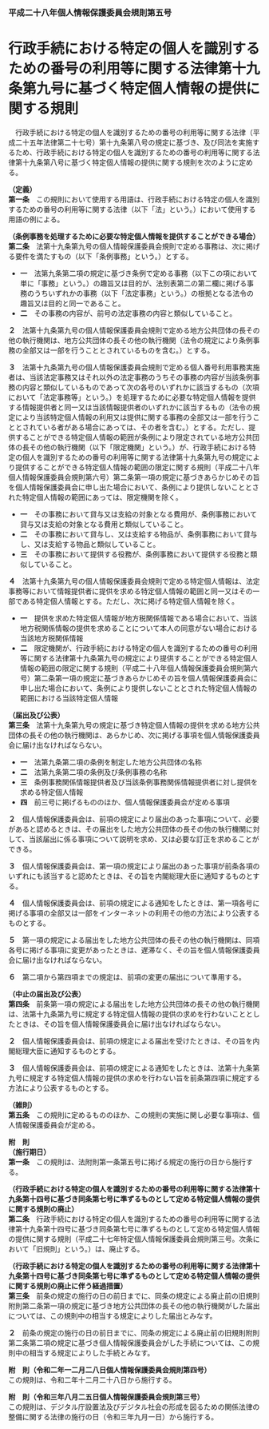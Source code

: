 ### 平成二十八年個人情報保護委員会規則第五号  
# 行政手続における特定の個人を識別するための番号の利用等に関する法律第十九条第九号に基づく特定個人情報の提供に関する規則  
　行政手続における特定の個人を識別するための番号の利用等に関する法律（平成二十五年法律第二十七号）第十九条第八号の規定に基づき、及び同法を実施するため、行政手続における特定の個人を識別するための番号の利用等に関する法律第十九条第八号に基づく特定個人情報の提供に関する規則を次のように定める。  
  
**（定義）**  
**第一条**　この規則において使用する用語は、行政手続における特定の個人を識別するための番号の利用等に関する法律（以下「法」という。）において使用する用語の例による。  
  
**（条例事務を処理するために必要な特定個人情報を提供することができる場合）**  
**第二条**　法第十九条第九号の個人情報保護委員会規則で定める事務は、次に掲げる要件を満たすもの（以下「条例事務」という。）とする。  
* **一**　法第九条第二項の規定に基づき条例で定める事務（以下この項において単に「事務」という。）の趣旨又は目的が、法別表第二の第二欄に掲げる事務のうちいずれかの事務（以下「法定事務」という。）の根拠となる法令の趣旨又は目的と同一であること。  
* **二**　その事務の内容が、前号の法定事務の内容と類似していること。  
  
**２**　法第十九条第九号の個人情報保護委員会規則で定める地方公共団体の長その他の執行機関は、地方公共団体の長その他の執行機関（法令の規定により条例事務の全部又は一部を行うこととされているものを含む。）とする。  
  
**３**　法第十九条第九号の個人情報保護委員会規則で定める個人番号利用事務実施者は、当該法定事務又はそれ以外の法定事務のうちその事務の内容が当該条例事務の内容と類似しているものであって次の各号のいずれかに該当するもの（次項において「法定事務等」という。）を処理するために必要な特定個人情報を提供する情報提供者と同一又は当該情報提供者のいずれかに該当するもの（法令の規定により当該特定個人情報の利用又は提供に関する事務の全部又は一部を行うこととされている者がある場合にあっては、その者を含む。）とする。ただし、提供することができる特定個人情報の範囲が条例により限定されている地方公共団体の長その他の執行機関（以下「限定機関」という。）が、行政手続における特定の個人を識別するための番号の利用等に関する法律第十九条第九号の規定により提供することができる特定個人情報の範囲の限定に関する規則（平成二十八年個人情報保護委員会規則第六号）第二条第一項の規定に基づきあらかじめその旨を個人情報保護委員会に申し出た場合において、条例により提供しないこととされた特定個人情報の範囲にあっては、限定機関を除く。  
* **一**　その事務において貸与又は支給の対象となる費用が、条例事務において貸与又は支給の対象となる費用と類似していること。  
* **二**　その事務において貸与し、又は支給する物品が、条例事務において貸与し、又は支給する物品と類似していること。  
* **三**　その事務において提供する役務が、条例事務において提供する役務と類似していること。  
  
**４**　法第十九条第九号の個人情報保護委員会規則で定める特定個人情報は、法定事務等において情報提供者に提供を求める特定個人情報の範囲と同一又はその一部である特定個人情報とする。ただし、次に掲げる特定個人情報を除く。  
* **一**　提供を求めた特定個人情報が地方税関係情報である場合において、当該地方税関係情報の提供を求めることについて本人の同意がない場合における当該地方税関係情報  
* **二**　限定機関が、行政手続における特定の個人を識別するための番号の利用等に関する法律第十九条第九号の規定により提供することができる特定個人情報の範囲の限定に関する規則（平成二十八年個人情報保護委員会規則第六号）第二条第一項の規定に基づきあらかじめその旨を個人情報保護委員会に申し出た場合において、条例により提供しないこととされた特定個人情報の範囲における当該特定個人情報  
  
**（届出及び公表）**  
**第三条**　法第十九条第九号の規定に基づき特定個人情報の提供を求める地方公共団体の長その他の執行機関は、あらかじめ、次に掲げる事項を個人情報保護委員会に届け出なければならない。  
* **一**　法第九条第二項の条例を制定した地方公共団体の名称  
* **二**　法第九条第二項の条例及び条例事務の名称  
* **三**　条例事務関係情報提供者及び当該条例事務関係情報提供者に対し提供を求める特定個人情報  
* **四**　前三号に掲げるもののほか、個人情報保護委員会が定める事項  
  
**２**　個人情報保護委員会は、前項の規定により届出のあった事項について、必要があると認めるときは、その届出をした地方公共団体の長その他の執行機関に対して、当該届出に係る事項について説明を求め、又は必要な訂正を求めることができる。  
  
**３**　個人情報保護委員会は、第一項の規定により届出のあった事項が前条各項のいずれにも該当すると認めたときは、その旨を内閣総理大臣に通知するものとする。  
  
**４**　個人情報保護委員会は、前項の規定による通知をしたときは、第一項各号に掲げる事項の全部又は一部をインターネットの利用その他の方法により公表するものとする。  
  
**５**　第一項の規定による届出をした地方公共団体の長その他の執行機関は、同項各号に掲げる事項に変更があったときは、遅滞なく、その旨を個人情報保護委員会に届け出なければならない。  
  
**６**　第二項から第四項までの規定は、前項の変更の届出について準用する。  
  
**（中止の届出及び公表）**  
**第四条**　前条第一項の規定による届出をした地方公共団体の長その他の執行機関は、法第十九条第九号に規定する特定個人情報の提供の求めを行わないこととしたときは、その旨を個人情報保護委員会に届け出なければならない。  
  
**２**　個人情報保護委員会は、前項の規定による届出を受けたときは、その旨を内閣総理大臣に通知するものとする。  
  
**３**　個人情報保護委員会は、前項の規定による通知をしたときは、法第十九条第九号に規定する特定個人情報の提供の求めを行わない旨を前条第四項に規定する方法により公表するものとする。  
  
**（雑則）**  
**第五条**　この規則に定めるもののほか、この規則の実施に関し必要な事項は、個人情報保護委員会が定める。  
  
**附　則**  
**（施行期日）**  
**第一条**　この規則は、法附則第一条第五号に掲げる規定の施行の日から施行する。  
  
**（行政手続における特定の個人を識別するための番号の利用等に関する法律第十九条第十四号に基づき同条第七号に準ずるものとして定める特定個人情報の提供に関する規則の廃止）**  
**第二条**　行政手続における特定の個人を識別するための番号の利用等に関する法律第十九条第十四号に基づき同条第七号に準ずるものとして定める特定個人情報の提供に関する規則（平成二十七年特定個人情報保護委員会規則第三号。次条において「旧規則」という。）は、廃止する。  
  
**（行政手続における特定の個人を識別するための番号の利用等に関する法律第十九条第十四号に基づき同条第七号に準ずるものとして定める特定個人情報の提供に関する規則の廃止に伴う経過措置）**  
**第三条**　前条の規定の施行の日の前日までに、同条の規定による廃止前の旧規則附則第二条第一項の規定に基づき地方公共団体の長その他の執行機関がした届出については、この規則中の相当する規定によりした届出とみなす。  
  
**２**　前条の規定の施行の日の前日までに、同条の規定による廃止前の旧規則附則第二条第二項の規定に基づき個人情報保護委員会がした手続については、この規則中の相当する規定によりした手続とみなす。  
  
**附　則（令和二年一二月二八日個人情報保護委員会規則第四号）**  
この規則は、令和二年十二月二十八日から施行する。  
  
**附　則（令和三年八月二五日個人情報保護委員会規則第三号）**  
この規則は、デジタル庁設置法及びデジタル社会の形成を図るための関係法律の整備に関する法律の施行の日（令和三年九月一日）から施行する。  
  
